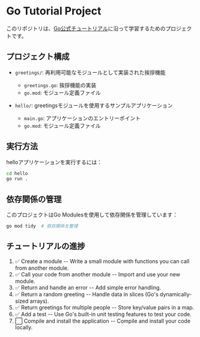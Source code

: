 # Go Tutorial Project

このリポジトリは、[Go公式チュートリアル](https://go.dev/doc/tutorial/create-module)に沿って学習するためのプロジェクトです。

## プロジェクト構成

- `greetings/`: 再利用可能なモジュールとして実装された挨拶機能
  - `greetings.go`: 挨拶機能の実装
  - `go.mod`: モジュール定義ファイル

- `hello/`: greetingsモジュールを使用するサンプルアプリケーション
  - `main.go`: アプリケーションのエントリーポイント
  - `go.mod`: モジュール定義ファイル

## 実行方法

helloアプリケーションを実行するには：

```bash
cd hello
go run .
```

## 依存関係の管理

このプロジェクトはGo Modulesを使用して依存関係を管理しています：

```bash
go mod tidy  # 依存関係を整理
```

## チュートリアルの進捗

1. ✅ Create a module -- Write a small module with functions you can call from another module.
2. ✅ Call your code from another module -- Import and use your new module.
3. ✅ Return and handle an error -- Add simple error handling.
4. ✅ Return a random greeting -- Handle data in slices (Go's dynamically-sized arrays).
5. ✅ Return greetings for multiple people -- Store key/value pairs in a map.
6. ✅ Add a test -- Use Go's built-in unit testing features to test your code.
7. ⬜️ Compile and install the application -- Compile and install your code locally. 